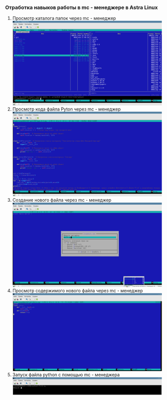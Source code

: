 ### Отработка навыков работы в mc - менеджере в Astra Linux
1. Просмотр каталога папок через mc - менеджер
![Скриншот командной строки](https://github.com/Voldek404/HSP/blob/main/Просмотр%20каталога%20с%20помощью%20mc)
2. Просмотр кода файла Pyton через mc - менеджер
![Скриншот командной строки](https://github.com/Voldek404/HSP/blob/main/Просмотр%20кода%20с%20помощью%20mc%20-%20менеджера) 
3. Создание нового файла через mc - менеджер
![Скриншот командной строки](https://github.com/Voldek404/HSP/blob/main/Создание%20нового%20файла)
4. Просмотр содержимого нового файла через mc - менеджер
![Скриншот командной строки](https://github.com/Voldek404/HSP/blob/main/Корректный%20просмотр%20содержимого%20файла)   
5. Запуск файла python с помощью mc - менеджера
![Скриншот командной строки](https://github.com/Voldek404/HSP/blob/main/Запуск%20файла%20first.py%20через%20mc%20-%20менеджер)
